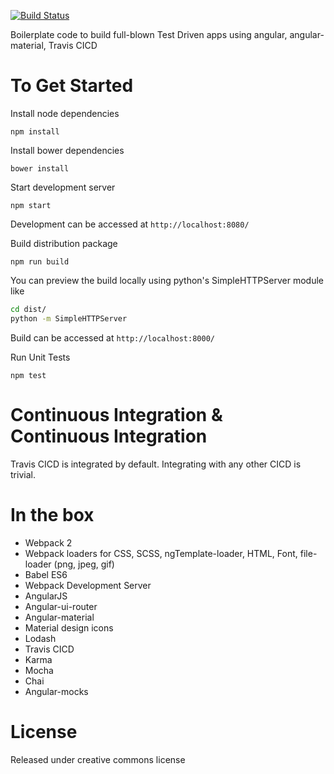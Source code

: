 [![Build Status](https://travis-ci.org/linuxexp/angular-material-common.svg?branch=master)](https://travis-ci.org/linuxexp/angular-material-common)

Boilerplate code to build full-blown Test Driven apps using angular, angular-material, Travis CICD

To Get Started
==

Install node dependencies 
```
npm install
```

Install bower dependencies 
```
bower install
```

Start development server 
```
npm start
```

Development can be accessed at `http://localhost:8080/`

Build distribution package 
```
npm run build
```

You can preview the build locally using python's SimpleHTTPServer module like
```bash
cd dist/
python -m SimpleHTTPServer
```

Build can be accessed at `http://localhost:8000/`

Run Unit Tests
```
npm test
```

Continuous Integration & Continuous Integration
===
Travis CICD is integrated by default. Integrating with any other CICD is trivial.


In the box
===========
* Webpack 2
* Webpack loaders for CSS, SCSS, ngTemplate-loader, HTML, Font, file-loader (png, jpeg, gif)
* Babel ES6
* Webpack Development Server
* AngularJS
* Angular-ui-router
* Angular-material
* Material design icons
* Lodash
* Travis CICD
* Karma
* Mocha
* Chai
* Angular-mocks

License
========
Released under creative commons license
